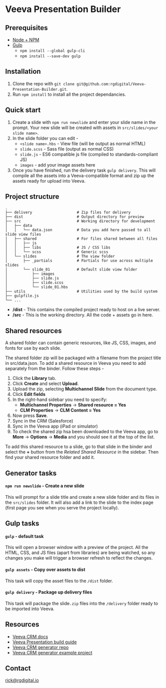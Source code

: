 # Veeva Presentation Builder

## Prerequisites
- [Node + NPM](https://nodejs.org/en/download/)
- [Gulp](https://gulpjs.com/docs/en/getting-started/quick-start)
    - `npm install --global gulp-cli`
    - `npm install --save-dev gulp`

## Installation
1. Clone the repo with  `git clone git@github.com:rgdigital/Veeva-Presentation-Builder.git`.
2. Run `npm install` to install all the project dependancies.

## Quick start
1. Create a slide with `npm run newslide` and enter your slide name in the prompt. Your new slide will be created with assets in `src/slides/<your slide name>`.
2. In the slide folder you can edit -
	- `<slide name>.hbs` - View file (will be output as normal HTML)
	- `slide.scss` - Sass file (output as normal CSS)
	- `slide.js` - ES6 compatible js file (compiled to standards-compliant JS)
	- `images` - add your image assets here
3. Once you have finished, run the delivery task `gulp delivery`. This will compile all the assets into a Veeva-compatible format and zip up the assets ready for upload into Veeva.

## Project structure

    .
    ├── delivery                    # Zip files for delivery
    ├── dist                        # Output directory for preview
    ├── src                         # Working directory for development
    │   ├── data                    
    │   │   └── data.json           # Data you add here passed to all slide view files
    │   ├── shared                  # For files shared between all files
    │   │   ├── js
    │   │   ├── libs                # JS / CSS libs
    │   │   └── scss                # Generic scss
    │   └── slides                  # The view folder
    │       ├── _partials           # Partials for use across multiple slides
    │       └── slide_01            # Default slide view folder
    │           ├── images
    │           ├── slide.js
    │           ├── slide.scss
    │           └── slide_01.hbs
    ├── utils                       # Utilities used by the build system
    ├── gulpfile.js
    └── ...

- **/dist** - This contains the compiled project ready to host on a live server.
- **/src** - This is the working directory. All the code + assets go in here.

## Shared resources

A shared folder can contain generic resources, like JS, CSS, images, and fonts for use by each slide.

The shared folder zip will be packaged with a filename from the project title in src/data.json. To add a shared resource in Veeva you need to add separately from the binder. Follow these steps -

1. Click the **Library** tab.
2. Click **Create** and select **Upload**.
3. Upload the zip, selecting **Multichannel Slide** from the document type.
4. Click **Edit fields**
5. In the right-hand sidebar you need to specify:
    - **Multichannel Properties** -> **Shared resource = Yes**
    - **CLM Properties** -> **CLM Content = Yes**
6. Now press **Save**.
7. Sync in the CRM (Salesforce)
8. Sync in the Veeva app (iPad or simulator)
9. To check the shared zip hsa been downloaded to the Veeva app, go to **More** -> **Options** -> **Media** and you should see it at the top of the list.

To add this shared resource to a slide, go to that slide in the binder and select the **+** button from the *Related Shared Resource* in the sidebar. Then find your shared resource folder and add it.

## Generator tasks

#### `npm run newslide` - Create a new slide
This will prompt for a slide title and create a new slide folder and its files in the `src/slides` folder. It will also add a link to the slide to the index page (first page you see when you serve the project locally).

## Gulp tasks

#### `gulp` - default task
This will open a browser window with a preview of the project. All the HTML, CSS, and JS files (apart from libraries) are being watched, so any changes you make will trigger a browser refresh to reflect the changes.

#### `gulp assets` - Copy over assets to dist
This task will copy the asset files to the `/dist` folder.

#### `gulp delivery` - Package up delivery files
This task will package the slide`.zip` files into the `/delivery` folder ready to be imported into Veeva.

## Resources
- [Veeva CRM docs](https://developer.veevacrm.com/api/)
- [Veeva Presentation build guide](https://www.slideshare.net/bluegrassdigital/veeva-irep-overview-dev-guide)
- [Veeva CRM generator repo](https://github.com/devopsgroup-io/veeva)
- [Veeva CRM generator example project](https://github.com/devopsgroup-io/veeva/tree/master/examples/clm)

## Contact
[rick@rgdigital.io](mailto:rick@rgdigital.io)